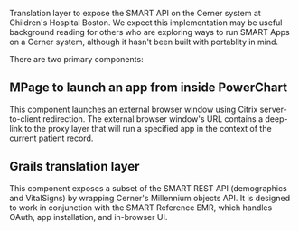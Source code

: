 Translation layer to expose the SMART API on the Cerner system at Children's
Hospital Boston.  We expect this implementation may be useful background reading
for others who are exploring ways to run SMART Apps on a Cerner system, although
it hasn't been built with portablity in mind.

There are two primary components:

## MPage to launch an app from inside PowerChart
This component launches an external browser window using Citrix server-to-client
redirection.  The external browser window's URL contains a deep-link to the
proxy layer that will run a specified app in the context of the current patient
record.

## Grails translation layer
This component exposes a subset of the SMART REST API (demographics and
VitalSigns) by wrapping Cerner's Millennium objects API.  It is designed to work
in conjunction with the SMART Reference EMR, which handles OAuth, app
installation, and in-browser UI.

